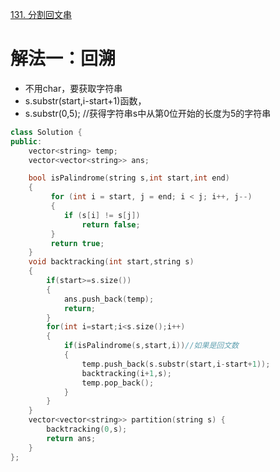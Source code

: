 [131. 分割回文串](https://leetcode-cn.com/problems/palindrome-partitioning/description/)




# 解法一：回溯
- 不用char，要获取字符串
- s.substr(start,i-start+1)函数，
- s.substr(0,5);     //获得字符串s中从第0位开始的长度为5的字符串

```C++
class Solution {
public:
    vector<string> temp;
    vector<vector<string>> ans;

    bool isPalindrome(string s,int start,int end)
    {
         for (int i = start, j = end; i < j; i++, j--) 
         {
            if (s[i] != s[j]) 
                return false;
         }
         return true;
    }
    void backtracking(int start,string s)
    {
        if(start>=s.size())
        {
            ans.push_back(temp);
            return;
        }
        for(int i=start;i<s.size();i++)
        {
            if(isPalindrome(s,start,i))//如果是回文数
            {
                temp.push_back(s.substr(start,i-start+1));
                backtracking(i+1,s);
                temp.pop_back();
            }
        }
    }
    vector<vector<string>> partition(string s) {
        backtracking(0,s);
        return ans;
    }
};

```
